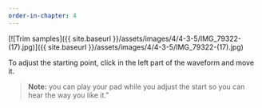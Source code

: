 ```yaml
---
order-in-chapter: 4
---
```


[![Trim samples]({{ site.baseurl }}/assets/images/4/4-3-5/IMG_79322-(17).jpg)]({{
site.baseurl }}/assets/images/4/4-3-5/IMG_79322-(17).jpg)

To adjust the starting point, click in the left part of the waveform and move it.

> **Note:** you can play your pad while you adjust the start so you can hear the way you like it."
